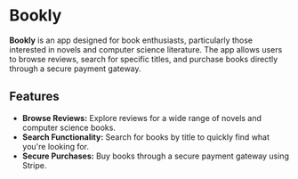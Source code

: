 # Bookly

<div style="position: relative">
  <img src="Assets/Images/ic_launcher_background.png" style="position: absolute; width: 100%; height: 100%;">
  <img src="Assets/Images/logo.svg" style="position: absolute; width: 100%; height: 100%;">
</div>

**Bookly** is an app designed for book enthusiasts, particularly those interested in novels and computer science literature. The app allows users to browse reviews, search for specific titles, and purchase books directly through a secure payment gateway.

## Features

- **Browse Reviews:** Explore reviews for a wide range of novels and computer science books.
- **Search Functionality:** Search for books by title to quickly find what you're looking for.
- **Secure Purchases:** Buy books through a secure payment gateway using Stripe.
